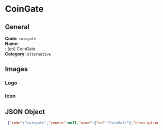 # CoinGate 
## General 
**Code:** `coingate`  
**Name:**  
:	[en] CoinGate  
**Category:** `alternative`  
## Images 
### Logo 
### Icon 
## JSON Object 
```json
 {"code":"coingate","vendor":null,"name":{"en":"CoinGate"},"description":null,"countries":null,"category":"alternative"}```  
